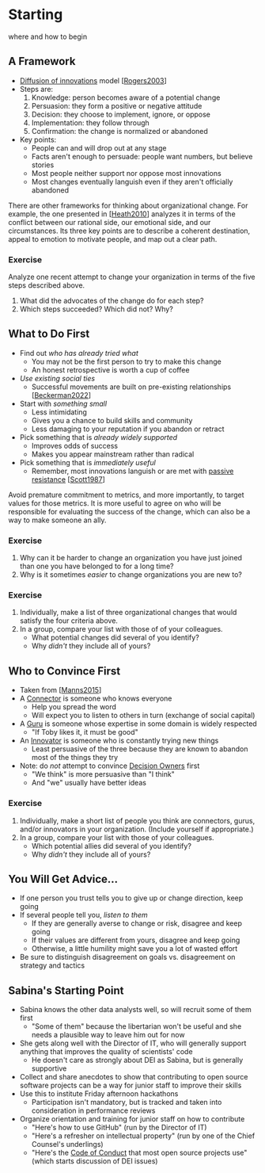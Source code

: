 # Starting

<p class="subtitle" markdown="1">where and how to begin</p>

## A Framework

-   [Diffusion of innovations](g:innovation-diffusion) model [[Rogers2003](b:Rogers2003)]
-   Steps are:
    1.  Knowledge: person becomes aware of a potential change
    2.  Persuasion: they form a positive or negative attitude
    3.  Decision: they choose to implement, ignore, or oppose
    4.  Implementation: they follow through
    5.  Confirmation: the change is normalized or abandoned
-   Key points:
    -   People can and will drop out at any stage
    -   Facts aren't enough to persuade: people want numbers, but believe stories
    -   Most people neither support nor oppose most innovations
    -   Most changes eventually languish even if they aren't officially abandoned

<div class="callout" markdown="1">

There are other frameworks for thinking about organizational change.
For example, the one presented in [[Heath2010](b:Heath2010)]
analyzes it in terms of the conflict between our rational side,
our emotional side,
and our circumstances.
Its three key points are to describe a coherent destination,
appeal to emotion to motivate people,
and map out a clear path.

</div>

<section class="exercise" markdown="1">

### Exercise

Analyze one recent attempt to change your organization in terms of the five steps described above.

1.  What did the advocates of the change do for each step?
1.  Which steps succeeded? Which did not? Why?

</section>

## What to Do First

-   Find out *who has already tried what*
    -   You may not be the first person to try to make this change
    -   An honest retrospective is worth a cup of coffee
-   *Use existing social ties*
    -   Successful movements are built on pre-existing relationships [[Beckerman2022](b:Beckerman2022)]
-   Start with *something small*
    -   Less intimidating
    -   Gives you a chance to build skills and community
    -   Less damaging to your reputation if you abandon or retract
-   Pick something that is *already widely supported*
    -   Improves odds of success
    -   Makes you appear mainstream rather than radical
-   Pick something that is *immediately useful*
    -   Remember, most innovations languish or are met with [passive resistance](g:passive-resistance)
        [[Scott1987](b:Scott1987)]

<div class="callout" markdown="1">

Avoid premature commitment to metrics,
and more importantly,
to target values for those metrics.
It is more useful to agree on
who will be responsible for evaluating the success of the change,
which can also be a way to make someone an ally.

</div>

<section class="exercise" markdown="1">

### Exercise

1.  Why can it be harder to change an organization you have just joined
    than one you have belonged to for a long time?
1.  Why is it sometimes *easier* to change organizations you are new to?

</section>

<section class="exercise" markdown="1">

### Exercise

1.  Individually, make a list of three organizational changes
    that would satisfy the four criteria above.
1.  In a group, compare your list with those of of your colleagues.
    -   What potential changes did several of you identify?
    -   Why *didn't* they include all of yours?

</section>

## Who to Convince First

-   Taken from [[Manns2015](b:Manns2015)]
-   A [Connector](g:connector) is someone who knows everyone
    -   Help you spread the word
    -   Will expect you to listen to others in turn (exchange of social capital)
-   A [Guru](g:guru) is someone whose expertise in some domain is widely respected
    -   "If Toby likes it, it must be good"
-   An [Innovator](g:innovator) is someone who is constantly trying new things
    -   Least persuasive of the three because they are known to abandon most of the things they try
-   Note: do *not* attempt to convince [Decision Owners](g:decision-owner) first
    -   "We think" is more persuasive than "I think"
    -   And "we" usually have better ideas

<section class="exercise" markdown="1">

### Exercise

1.  Individually, make a short list of people you think are connectors, gurus, and/or innovators in your organization.
    (Include yourself if appropriate.)
1.  In a group, compare your list with those of your colleagues.
    -   Which potential allies did several of you identify?
    -   Why *didn't* they include all of yours?

</section>

## You Will Get Advice…

-   If one person you trust tells you to give up or change direction, keep going
-   If several people tell you, *listen to them*
    -   If they are generally averse to change or risk, disagree and keep going
    -   If their values are different from yours, disagree and keep going
    -   Otherwise, a little humility might save you a lot of wasted effort
-   Be sure to distinguish disagreement on goals vs. disagreement on strategy and tactics

## Sabina's Starting Point

-   Sabina knows the other data analysts well, so will recruit some of them first
    -   "Some of them" because the libertarian won't be useful
        and she needs a plausible way to leave him out for now
-   She gets along well with the Director of IT,
    who will generally support anything that improves the quality of scientists' code
    -   He doesn't care as strongly about DEI as Sabina, but is generally supportive
-   Collect and share anecdotes to show that contributing to open source software projects
    can be a way for junior staff to improve their skills
-   Use this to institute Friday afternoon hackathons
    -   Participation isn't mandatory,
        but is tracked and taken into consideration in performance reviews
-   Organize orientation and training for junior staff on how to contribute
    -   "Here's how to use GitHub" (run by the Director of IT)
    -   "Here's a refresher on intellectual property"
        (run by one of the Chief Counsel's underlings)
    -   "Here's the [Code of Conduct](@/conduct/) that most open source projects use"
        (which starts discussion of DEI issues)
